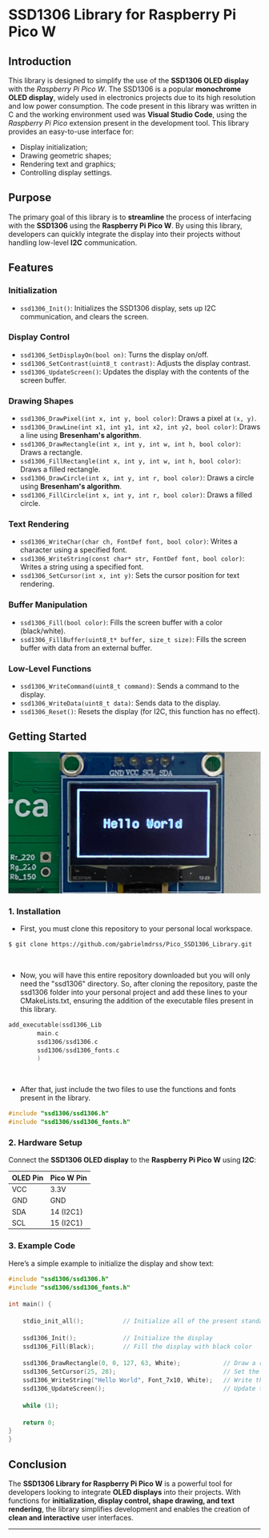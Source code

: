 # SSD1306 Library for Raspberry Pi Pico W

## Introduction
This library is designed to simplify the use of the **SSD1306 OLED display** with the *Raspberry Pi Pico W*. The SSD1306 is a popular **monochrome OLED display**, widely used in electronics projects due to its high resolution and low power consumption. The code present in this library was written in C and the working environment used was **Visual Studio Code**, using the *Raspberry Pi Pico* extension present in the development tool. This library provides an easy-to-use interface for:
- Display initialization;
- Drawing geometric shapes;
- Rendering text and graphics;
- Controlling display settings.

## Purpose
The primary goal of this library is to **streamline** the process of interfacing with the **SSD1306** using the **Raspberry Pi Pico W**. By using this library, developers can quickly integrate the display into their projects without handling low-level **I2C** communication.

## Features
### Initialization
- `ssd1306_Init()`: Initializes the SSD1306 display, sets up I2C communication, and clears the screen.

### Display Control
- `ssd1306_SetDisplayOn(bool on)`: Turns the display on/off.
- `ssd1306_SetContrast(uint8_t contrast)`: Adjusts the display contrast.
- `ssd1306_UpdateScreen()`: Updates the display with the contents of the screen buffer.

### Drawing Shapes
- `ssd1306_DrawPixel(int x, int y, bool color)`: Draws a pixel at `(x, y)`.
- `ssd1306_DrawLine(int x1, int y1, int x2, int y2, bool color)`: Draws a line using **Bresenham's algorithm**.
- `ssd1306_DrawRectangle(int x, int y, int w, int h, bool color)`: Draws a rectangle.
- `ssd1306_FillRectangle(int x, int y, int w, int h, bool color)`: Draws a filled rectangle.
- `ssd1306_DrawCircle(int x, int y, int r, bool color)`: Draws a circle using **Bresenham's algorithm**.
- `ssd1306_FillCircle(int x, int y, int r, bool color)`: Draws a filled circle.

### Text Rendering
- `ssd1306_WriteChar(char ch, FontDef font, bool color)`: Writes a character using a specified font.
- `ssd1306_WriteString(const char* str, FontDef font, bool color)`: Writes a string using a specified font.
- `ssd1306_SetCursor(int x, int y)`: Sets the cursor position for text rendering.

### Buffer Manipulation
- `ssd1306_Fill(bool color)`: Fills the screen buffer with a color (black/white).
- `ssd1306_FillBuffer(uint8_t* buffer, size_t size)`: Fills the screen buffer with data from an external buffer.

### Low-Level Functions
- `ssd1306_WriteCommand(uint8_t command)`: Sends a command to the display.
- `ssd1306_WriteData(uint8_t data)`: Sends data to the display.
- `ssd1306_Reset()`: Resets the display (for I2C, this function has no effect).

## Getting Started

![SSD1306 OLED Display](images/display.jpg)


### 1. **Installation**
- First, you must clone this repository to your personal local workspace.

```sh
$ git clone https://github.com/gabrielmdrss/Pico_SSD1306_Library.git
```

&nbsp;&nbsp;&nbsp;&nbsp;

- Now, you will have this entire repository downloaded but you will only need the "ssd1306" directory. So, after cloning the repository, paste the ssd1306 folder into your personal project and add these lines to your CMakeLists.txt, ensuring the addition of the executable files present in this library.
  
```c
add_executable(ssd1306_Lib
        main.c
        ssd1306/ssd1306.c
        ssd1306/ssd1306_fonts.c
        )
```

&nbsp;&nbsp;&nbsp;&nbsp;

- After that, just include the two files to use the functions and fonts present in the library.
  
```c
#include "ssd1306/ssd1306.h"
#include "ssd1306/ssd1306_fonts.h"
```


### 2. **Hardware Setup**
Connect the **SSD1306 OLED display** to the **Raspberry Pi Pico W** using **I2C**:

| OLED Pin | Pico W Pin |
|----------|-----------|
| VCC      | 3.3V      |
| GND      | GND       |
| SDA      | 14 (I2C1) |
| SCL      | 15 (I2C1) |

### 3. **Example Code**
Here’s a simple example to initialize the display and show text:

```c
#include "ssd1306/ssd1306.h"
#include "ssd1306/ssd1306_fonts.h"

int main() {

    stdio_init_all();           // Initialize all of the present standard stdio types that are linked into the binary.

    ssd1306_Init();             // Initialize the display
    ssd1306_Fill(Black);        // Fill the display with black color

    ssd1306_DrawRectangle(0, 0, 127, 63, White);            // Draw a rectangle from (0, 0) to (127, 63) with white color
    ssd1306_SetCursor(25, 28);                              // Set the cursor to the position (25, 28)
    ssd1306_WriteString("Hello World", Font_7x10, White);   // Write the string "Hello World" to the display
    ssd1306_UpdateScreen();                                 // Update the display

    while (1);
    
    return 0;
}
}
```

## Conclusion
The **SSD1306 Library for Raspberry Pi Pico W** is a powerful tool for developers looking to integrate **OLED displays** into their projects. With functions for **initialization, display control, shape drawing, and text rendering**, the library simplifies development and enables the creation of **clean and interactive** user interfaces.

---
